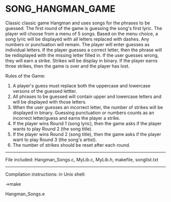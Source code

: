 # SONG_HANGMAN_GAME

Classic classic game Hangman and uses songs for the phrases to be guessed. 
The first round of the game is guessing the song's first lyric. The player will 
choose from a menu of 5 songs. Based on the menu choice, a song lyric will be displayed
with all letters replaced with dashes. Any numbers or punctuation will remain. The player
will enter guesses as individual letters. If the player guesses a correct letter, then
the phrase will be redisplayed with the missing letter filled in. If the user guesses 
wrong, they will earn a strike. Strikes will be display in binary. 
If the player earns three strikes, then the game is over and the player has lost.

Rules of the Game:

1. A player's guess must replace both the uppercase and lowercase versons of the guessed lettter.
2. All phrases to be guessed will contain upper and lowercase letters and will be displayed with those letters.
3. When the user guesses an incorrect letter, the number of strikes will be displayed in binary. Guessing punctuation or
numbers counts as an incorrect letter/guess and earns the player a strike.
4. If the player wins Round 1 (song lyric), then the game asks if the player wants to play Round 2 (the song title).
5. If the player wins Round 2 (song title), then the game asks if the player want to play Round 3 (the song's artist).
6. The number of strikes should be reset after each round.
*****************************************
File included: 
Hangman_Songs.c, MyLib.c, MyLib.h, makefile, songlist.txt 
**************
Compilation instructions:
in Unix shell:

->make

Hangman_Songs.e

